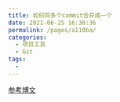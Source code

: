 ```yaml
---
title: 如何将多个commit合并成一个
date: 2021-06-25 16:38:36
permalink: /pages/a110ba/
categories:
  - 项目工具
  - Git
tags:
  -
---
```



[参考博文](https://juejin.cn/post/6844903600976576519)

